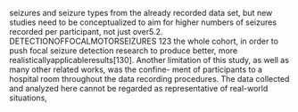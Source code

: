 seizures and seizure types from the already recorded data set, but new studies need to be
conceptualized to aim for higher numbers of seizures recorded per participant, not just over5.2. DETECTIONOFFOCALMOTORSEIZURES 123
the whole cohort, in order to push focal seizure detection research to produce better, more
realisticallyapplicableresults[130].
Another limitation of this study, as well as many other related works, was the confine-
ment of participants to a hospital room throughout the data recording procedures. The data
collected and analyzed here cannot be regarded as representative of real-world situations,